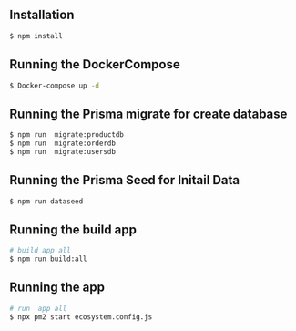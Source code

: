 ## Installation

```bash
$ npm install
```

## Running the DockerCompose

```bash
$ Docker-compose up -d
```

## Running the Prisma migrate for create database

```bash
$ npm run  migrate:productdb
$ npm run  migrate:orderdb
$ npm run  migrate:usersdb

```

## Running the Prisma Seed for Initail Data

```bash
$ npm run dataseed


```

## Running the build app

```bash
# build app all
$ npm run build:all

```

## Running the app

```bash
# run  app all
$ npx pm2 start ecosystem.config.js
```
